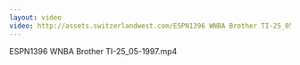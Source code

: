 ```yaml
---
layout: video
video: http://assets.switzerlandwest.com/ESPN1396 WNBA Brother TI-25_05-1997.mp4
---
```

ESPN1396 WNBA Brother TI-25_05-1997.mp4
